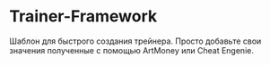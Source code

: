 # Trainer-Framework
Шаблон для быстрого создания трейнера. Просто добавьте свои значения полученные с помощью ArtMoney или Cheat Engenie.
